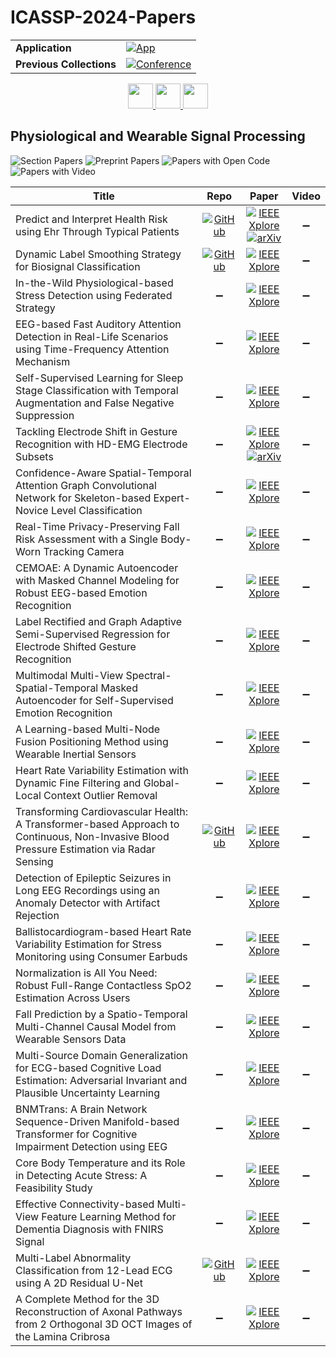 # ICASSP-2024-Papers

<table>
    <tr>
        <td><strong>Application</strong></td>
        <td>
            <a href="https://huggingface.co/spaces/DmitryRyumin/NewEraAI-Papers" style="float:left;">
                <img src="https://img.shields.io/badge/🤗-NewEraAI--Papers-FFD21F.svg" alt="App" />
            </a>
        </td>
    </tr>
    <tr>
        <td><strong>Previous Collections</strong></td>
        <td>
            <a href="https://github.com/DmitryRyumin/ICASSP-2023-24-Papers/blob/main/README_2023.md">
                <img src="http://img.shields.io/badge/ICASSP-2023-0073AE.svg" alt="Conference">
            </a>
        </td>
    </tr>
</table>

<div align="center">
    <a href="https://github.com/DmitryRyumin/ICASSP-2023-24-Papers/blob/main/sections/2024/main/SLP-P1.md">
        <img src="https://cdn.jsdelivr.net/gh/DmitryRyumin/NewEraAI-Papers@main/images/left.svg" width="40" alt="" />
    </a>
    <a href="https://github.com/DmitryRyumin/ICASSP-2023-24-Papers/">
        <img src="https://cdn.jsdelivr.net/gh/DmitryRyumin/NewEraAI-Papers@main/images/home.svg" width="40" alt="" />
    </a>
    <a href="https://github.com/DmitryRyumin/ICASSP-2023-24-Papers/blob/main/sections/2024/main/AASP-P2.md">
        <img src="https://cdn.jsdelivr.net/gh/DmitryRyumin/NewEraAI-Papers@main/images/right.svg" width="40" alt="" />
    </a>
</div>

## Physiological and Wearable Signal Processing

![Section Papers](https://img.shields.io/badge/Section%20Papers-24-42BA16) ![Preprint Papers](https://img.shields.io/badge/Preprint%20Papers-10-b31b1b) ![Papers with Open Code](https://img.shields.io/badge/Papers%20with%20Open%20Code-3-1D7FBF) ![Papers with Video](https://img.shields.io/badge/Papers%20with%20Video-0-FF0000)

| **Title** | **Repo** | **Paper** | **Video** |
|-----------|:--------:|:---------:|:---------:|
| Predict and Interpret Health Risk using Ehr Through Typical Patients | [![GitHub](https://img.shields.io/github/stars/yzhHoward/PPN?style=flat)](https://github.com/yzhHoward/PPN) | [![IEEE Xplore](https://img.shields.io/badge/IEEE-10447313-E4A42C.svg)](https://ieeexplore.ieee.org/document/10447313) <br /> [![arXiv](https://img.shields.io/badge/arXiv-2312.10977-b31b1b.svg)](https://arxiv.org/abs/2312.10977) | :heavy_minus_sign: |
| Dynamic Label Smoothing Strategy for Biosignal Classification | [![GitHub](https://img.shields.io/github/stars/peijii/DLS?style=flat)](https://github.com/peijii/DLS) | [![IEEE Xplore](https://img.shields.io/badge/IEEE-10446938-E4A42C.svg)](https://ieeexplore.ieee.org/document/10446938) | :heavy_minus_sign: |
| In-the-Wild Physiological-based Stress Detection using Federated Strategy | :heavy_minus_sign: | [![IEEE Xplore](https://img.shields.io/badge/IEEE-10446004-E4A42C.svg)](https://ieeexplore.ieee.org/document/10446004) | :heavy_minus_sign: |
| EEG-based Fast Auditory Attention Detection in Real-Life Scenarios using Time-Frequency Attention Mechanism | :heavy_minus_sign: | [![IEEE Xplore](https://img.shields.io/badge/IEEE-10445805-E4A42C.svg)](https://ieeexplore.ieee.org/document/10445805) | :heavy_minus_sign: |
| Self-Supervised Learning for Sleep Stage Classification with Temporal Augmentation and False Negative Suppression | :heavy_minus_sign: | [![IEEE Xplore](https://img.shields.io/badge/IEEE-10446194-E4A42C.svg)](https://ieeexplore.ieee.org/document/10446194) | :heavy_minus_sign: |
| Tackling Electrode Shift in Gesture Recognition with HD-EMG Electrode Subsets | :heavy_minus_sign: | [![IEEE Xplore](https://img.shields.io/badge/IEEE-10448329-E4A42C.svg)](https://ieeexplore.ieee.org/document/10448329) <br /> [![arXiv](https://img.shields.io/badge/arXiv-2401.02773-b31b1b.svg)](https://arxiv.org/abs/2401.02773) | :heavy_minus_sign: |
| Confidence-Aware Spatial-Temporal Attention Graph Convolutional Network for Skeleton-based Expert-Novice Level Classification | :heavy_minus_sign: | [![IEEE Xplore](https://img.shields.io/badge/IEEE-10445994-E4A42C.svg)](https://ieeexplore.ieee.org/document/10445994) | :heavy_minus_sign: |
| Real-Time Privacy-Preserving Fall Risk Assessment with a Single Body-Worn Tracking Camera | :heavy_minus_sign: | [![IEEE Xplore](https://img.shields.io/badge/IEEE-10447770-E4A42C.svg)](https://ieeexplore.ieee.org/document/10447770) | :heavy_minus_sign: |
| CEMOAE: A Dynamic Autoencoder with Masked Channel Modeling for Robust EEG-based Emotion Recognition | :heavy_minus_sign: | [![IEEE Xplore](https://img.shields.io/badge/IEEE-10447463-E4A42C.svg)](https://ieeexplore.ieee.org/document/10447463) | :heavy_minus_sign: |
| Label Rectified and Graph Adaptive Semi-Supervised Regression for Electrode Shifted Gesture Recognition | :heavy_minus_sign: | [![IEEE Xplore](https://img.shields.io/badge/IEEE-10446061-E4A42C.svg)](https://ieeexplore.ieee.org/document/10446061) | :heavy_minus_sign: |
| Multimodal Multi-View Spectral-Spatial-Temporal Masked Autoencoder for Self-Supervised Emotion Recognition | :heavy_minus_sign: | [![IEEE Xplore](https://img.shields.io/badge/IEEE-10447194-E4A42C.svg)](https://ieeexplore.ieee.org/document/10447194) | :heavy_minus_sign: |
| A Learning-based Multi-Node Fusion Positioning Method using Wearable Inertial Sensors | :heavy_minus_sign: | [![IEEE Xplore](https://img.shields.io/badge/IEEE-10447298-E4A42C.svg)](https://ieeexplore.ieee.org/document/10447298) | :heavy_minus_sign: |
| Heart Rate Variability Estimation with Dynamic Fine Filtering and Global-Local Context Outlier Removal | :heavy_minus_sign: | [![IEEE Xplore](https://img.shields.io/badge/IEEE-10447778-E4A42C.svg)](https://ieeexplore.ieee.org/document/10447778) | :heavy_minus_sign: |
| Transforming Cardiovascular Health: A Transformer-based Approach to Continuous, Non-Invasive Blood Pressure Estimation via Radar Sensing | [![GitHub](https://img.shields.io/github/stars/nastassiavysotskaya/BP_Transformer?style=flat)](https://github.com/nastassiavysotskaya/BP_Transformer) | [![IEEE Xplore](https://img.shields.io/badge/IEEE-10447915-E4A42C.svg)](https://ieeexplore.ieee.org/document/10447915) | :heavy_minus_sign: |
| Detection of Epileptic Seizures in Long EEG Recordings using an Anomaly Detector with Artifact Rejection | :heavy_minus_sign: | [![IEEE Xplore](https://img.shields.io/badge/IEEE-10447915-E4A42C.svg)](https://ieeexplore.ieee.org/document/10447915) | :heavy_minus_sign: |
| Ballistocardiogram-based Heart Rate Variability Estimation for Stress Monitoring using Consumer Earbuds | :heavy_minus_sign: | [![IEEE Xplore](https://img.shields.io/badge/IEEE-10447915-E4A42C.svg)](https://ieeexplore.ieee.org/document/10447915) | :heavy_minus_sign: |
| Normalization is All You Need: Robust Full-Range Contactless SpO2 Estimation Across Users | :heavy_minus_sign: | [![IEEE Xplore](https://img.shields.io/badge/IEEE-10446435-E4A42C.svg)](https://ieeexplore.ieee.org/document/10446435) | :heavy_minus_sign: |
| Fall Prediction by a Spatio-Temporal Multi-Channel Causal Model from Wearable Sensors Data | :heavy_minus_sign: | [![IEEE Xplore](https://img.shields.io/badge/IEEE-10447297-E4A42C.svg)](https://ieeexplore.ieee.org/document/10447297) | :heavy_minus_sign: |
| Multi-Source Domain Generalization for ECG-based Cognitive Load Estimation: Adversarial Invariant and Plausible Uncertainty Learning | :heavy_minus_sign: | [![IEEE Xplore](https://img.shields.io/badge/IEEE-10447676-E4A42C.svg)](https://ieeexplore.ieee.org/document/10447676) | :heavy_minus_sign: |
| BNMTrans: A Brain Network Sequence-Driven Manifold-based Transformer for Cognitive Impairment Detection using EEG | :heavy_minus_sign: | [![IEEE Xplore](https://img.shields.io/badge/IEEE-10447106-E4A42C.svg)](https://ieeexplore.ieee.org/document/10447106) | :heavy_minus_sign: |
| Core Body Temperature and its Role in Detecting Acute Stress: A Feasibility Study | :heavy_minus_sign: | [![IEEE Xplore](https://img.shields.io/badge/IEEE-10447599-E4A42C.svg)](https://ieeexplore.ieee.org/document/10447599) | :heavy_minus_sign: |
| Effective Connectivity-based Multi-View Feature Learning Method for Dementia Diagnosis with FNIRS Signal | :heavy_minus_sign: | [![IEEE Xplore](https://img.shields.io/badge/IEEE-10448042-E4A42C.svg)](https://ieeexplore.ieee.org/document/10448042) | :heavy_minus_sign: |
| Multi-Label Abnormality Classification from 12-Lead ECG using A 2D Residual U-Net | [![GitHub](https://img.shields.io/github/stars/seorim0/ResUNet-LC?style=flat)](https://github.com/seorim0/ResUNet-LC) | [![IEEE Xplore](https://img.shields.io/badge/IEEE-10448259-E4A42C.svg)](https://ieeexplore.ieee.org/document/10448259) | :heavy_minus_sign: |
| A Complete Method for the 3D Reconstruction of Axonal Pathways from 2 Orthogonal 3D OCT Images of the Lamina Cribrosa | :heavy_minus_sign: | [![IEEE Xplore](https://img.shields.io/badge/IEEE-10446547-E4A42C.svg)](https://ieeexplore.ieee.org/document/10446547) | :heavy_minus_sign: |
